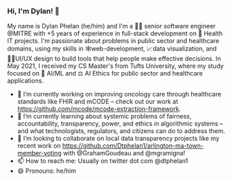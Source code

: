 ### Hi, I'm Dylan! 👋

My name is Dylan Phelan (he/him) and I'm a 🧑‍💻 senior software engineer @MITRE with +5 years of experience in full-stack development on 🏥 Health IT projects. I'm passionate about problems in public sector and healthcare domains, using my skills in 🕸web-development, 📈data visualization, and 👨‍🎨UI/UX design to build tools that help people make effective decisions. In May 2021, I received my CS Master's from Tufts University, where my study focused on 🤖 AI/ML and ⚖️ AI Ethics for public sector and healthcare applications.


- 🔭 I’m currently working on improving oncology care through healthcare standards like FHIR and mCODE – check out our work at https://github.com/mcode/mcode-extraction-framework.
- 🌱 I’m currently learning about systemic problems of fairness, accountability, transparency, power, and ethics in algorithmic systems – and what technologists, regulators, and citizens can do to address them.
- 👯 I’m looking to collaborate on local data transparency projects like my recent work on https://github.com/Dtphelan1/arlington-ma-town-member-voting with @GrahamGoudeau and @mgramigna!
- 📫 How to reach me: Usually on twitter dot com @dtphelan1
- 😄 Pronouns: he/him
